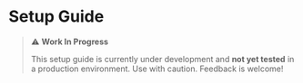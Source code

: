 # Setup Guide

> ⚠️ **Work In Progress**
> 
> This setup guide is currently under development and **not yet tested** in a production environment.
> Use with caution. Feedback is welcome!
